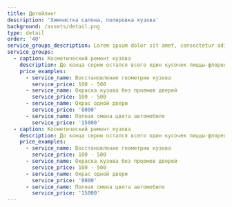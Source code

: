 ```yaml
---
title: Детейлинг
description: 'Химчистка салона, полировка кузова'
background: /assets/detail.png
type: detail
order: '40'
service_groups_description: Lorem ipsum dolor sit amet, consectetur adipiscing elit, sed do eiusmod tempor incididunt ut labore et dolore magna aliqua. Ut enim ad minim veniam, quis nostrud exercitation ullamco laboris nisi ut aliquip ex ea commodo consequat. Duis aute irure dolor in reprehenderit in voluptate velit esse cillum dolore eu fugiat nulla pariatur. Excepteur sint occaecat cupidatat non proident, sunt in culpa qui officia deserunt mollit anim id est laborum.
service_groups:
  - caption: Косметический ремонт кузова
    description: До конца серии остался всего один кусочек пиццы-флорентины за 149999?
    price_examples:
      - service_name: Восстановление геометрии кузова
        service_price: 100 - 500
      - service_name: Окраска кузова без проемов дверей
        service_price: 100 - 500
      - service_name: Окрас одной двери
        service_price: '8000'
      - service_name: Полная смена цвета автомобиля
        service_price: '15000'
  - caption: Косметический ремонт кузова
    description: До конца серии остался всего один кусочек пиццы-флорентины за 149999?
    price_examples:
      - service_name: Восстановление геометрии кузова
        service_price: 100 - 500
      - service_name: Окраска кузова без проемов дверей
        service_price: 100 - 500
      - service_name: Окрас одной двери
        service_price: '8000'
      - service_name: Полная смена цвета автомобиля
        service_price: '15000'
---
```


